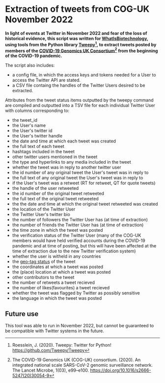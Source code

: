 # Extraction of tweets from COG-UK November 2022
**In light of events at Twitter in November 2022 and fear of the loss of historical evidence, this script was written for [WhatIsBiotechnology](https://www.whatisbiotechnology.org/index.php/), using tools from the Python library [Tweepy](https://docs.tweepy.org/en/stable/api.html)[^1], to extract tweets posted by members of the [COVID-19 Genomics UK Consortium](https://www.cogconsortium.uk/)[^2] from the beginning of the COVID-19 pandemic.**

The script also includes:
- a config file, in which the access keys and tokens needed for a User to access the Twitter API are stated.
- a CSV file containg the handles of the Twitter Users desired to be extracted.

Attributes from the tweet status items outputted by the tweepy command are compiled and outputted into a TSV file for each individual Twitter User with columns corresponding to:
- the tweet_id
- the User's name 
- the User's twitter id 
- the User's twitter handle
- the date and time at which each tweet was created
- the full text of each tweet
- hashtags included in the tweet
- other twitter users mentioned in the tweet
- the type and hyperlinks to any media included in the tweet
- whether the tweet was in reply to another twitter user
- the id number of any original tweet the User's tweet was in reply to
- the full text of any original tweet the User's tweet was in reply to
- if the User's tweet was a retweet (RT for retweet, QT for quote tweets) 
- the handle of the user retweeted 
- the id number of the original tweet retweeted
- the full text of the original tweet retweeted
- the the date and time at which the original tweet retweeted was created
- the location of the Twitter User
- the Twitter User's twitter bio
- the number of followers the Twitter User has (at time of extraction)
- the number of friends the Twitter User has (at time of extraction)
- the time zone in which the tweet was posted
- the verification status of the Twitter User (many of the COG-UK members would have held verified accounts during the COVID-19 pandemic and at time of posting, but this will have been affected at the time of extraction due to the new Twitter verification system)
- whether the user is witheld in any countries
- the [geo-tag status](https://developer.twitter.com/en/docs/twitter-api/v1/data-dictionary/object-model/geo) of the tweet
- the coordinates at which a tweet was posted 
- the (place) location at which a tweet was posted
- other contributors to the tweet
- the number of retweets a tweet recieved 
- the number of likes(favourites) a tweet recieved
- whether the tweet was flagged by Twitter as possibly sensitive 
- the language in which the tweet was posted

## Future use
This tool was able to run in November 2022, but cannot be guaranteed to be compatible with Twitter systems in the future.

[^1]: Roesslein, J. (2020). Tweepy: Twitter for Python! https://github.com/Tweepy/Tweepy
[^2]: The COVID-19 Genomics UK (COG-UK) consortium. (2020). An integrated national scale SARS-CoV-2 genomic surveillance network. The Lancet Microbe, 1(03), e99–e100. https://doi.org/10.1016/s2666-5247(20)30054-9  
